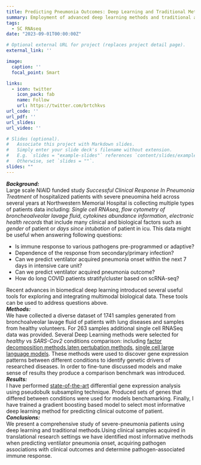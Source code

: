 ```yaml
---
title: Predicting Pneumonia Outcomes: Deep Learning and Traditional Methods
summary: Employment of advanced deep learning methods and traditional approaches to identify key factors in predicting clinical outcomes for severe pneumonia patients  using diverse patient data, including single-cell RNAseq and electronic health records from large-scale NIAID-funded study.
tags: 
  - SC RNAseq
date: "2023-09-01T00:00:00Z"

# Optional external URL for project (replaces project detail page).
external_link: ''

image:
  caption: ''
  focal_point: Smart

links:
  - icon: twitter
    icon_pack: fab
    name: Follow
    url: https://twitter.com/brtchkvs
url_code: ''
url_pdf: ''
url_slides: 
url_video: ''

# Slides (optional).
#   Associate this project with Markdown slides.
#   Simply enter your slide deck's filename without extension.
#   E.g. `slides = "example-slides"` references `content/slides/example-slides.md`.
#   Otherwise, set `slides = ""`.
slides: ""
---
```


***Background:*** <br>Large scale NIAID funded study *Successful Clinical Response In Pneumonia Treatment* of hospitalized patients with severe pneuomina held across several years at Northwestern Memorial Hospital is collecting multiple types of patients data including: *Single cell RNAseq*, *flow cytometry of broncheoalveolar lavage fluid*, *cytokines abundance information*, *electronic health records* that include many clinical and biological factors such as *gender* of patient or *days since intubation* of patient in icu. This data might be useful when answering following questions: 
* Is immune response to various pathogens pre-programmed or adaptive?
* Dependence of the response from secondary/primary infection?
* Can we predict ventilator acquired pneumonia onset within the next 7 days in intensive care unit?
* Can we predict ventilator acquired pneumonia outcome?
* How do long COVID patients stratify/cluster based on scRNA-seq?

Recent advances in biomedical deep learning introduced several useful tools for exploring and integrating multimodal biological data. These tools can be used to address questions above.<br>
***Methods:*** <br>We have collected a diverse dataset of 1741 samples generated from bronchoalveolar lavage fluid of patients with lung diseases and samples from healthy volunteers. For 263 samples additional single cell RNASeq data was provided. Several Deep Learning methods were selected for *healthy* vs *SARS-Cov2* conditions comparison: including [factor decomposition methods](https://www.ncbi.nlm.nih.gov/pmc/articles/PMC6010767/),[laten pertubation methods](https://www.nature.com/articles/s41592-023-01969-x), [single cell large language models](https://www.nature.com/articles/s41586-023-06139-9). These methods were used to discover gene expression patterns between different conditions to identify genetic drivers of researched diseases. In order to fine-tune discussed models and make sense of results they produce a comparison benchmark was introduced.<br>
***Results:*** <br>I have performed [state-of-the-art](https://doi.org/10.1038/s41467-021-25960-2) differential gene expression analysis using pseudobulk subsampling technique. Produced sets of genes that differed between conditions were used for models benchamarking. Finally, I have trained a gradient boosting based model to select most informative deep learning method for predicting clinical outcome of patient.<br>
***Conclusions:*** <br>We present a comprehensive study of severe-pneumonia patients using deep learning and traditional methods.Using clinical samples acquired in translational research settings we have identified most informative methods when predicting ventilator pneumonia onset, acquiring pathogen associations with clinical outcomes and determine pathogen-associated immune response.



